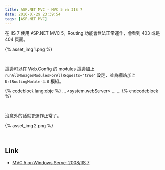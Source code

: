 ```yaml
---
title: ASP.NET MVC - MVC 5 on IIS 7
date: 2016-07-29 23:39:54
tags: [ASP.NET MVC]
---
```


在 IIS 7 使用 ASP.NET MVC 5，Routing 功能會無法正常運作，會看到 403 或是 404 頁面。  

<!-- More -->

{% asset_img 1.png %}

<br/>


這邊可以在 Web.Config 的 modules 這邊加上 `runAllManagedModulesForAllRequests="true"` 設定，並為網站加上 `UrlRoutingModule-4.0` 模組。  

{% codeblock lang:objc %}
...
  <system.webServer>
    <modules runAllManagedModulesForAllRequests="true">
      ...
      <remove name="UrlRoutingModule-4.0"></remove>
      <add name="UrlRoutingModule-4.0" type="System.Web.Routing.UrlRoutingModule" preCondition=""></add>
    </modules>
...
{% endcodeblock %}

<br/>


沒意外的話就會運作正常了。  

{% asset_img 2.png %}

<br/>


Link
----
* [MVC 5 on Windows Server 2008/IIS 7](http://cdonner.com/mvc-5-on-windows-server-2008iis-7.htm)
